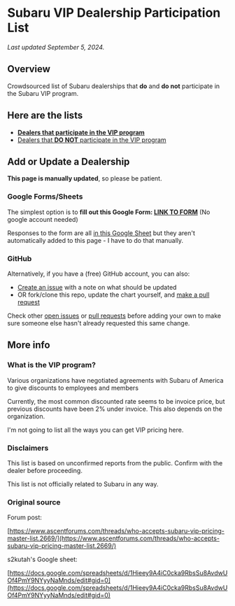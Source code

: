 # Subaru VIP Dealership Participation List

_Last updated September 5, 2024._

## Overview

Crowdsourced list of Subaru dealerships that **do** and **do not** participate in the Subaru VIP program.

## Here are the lists

* **[Dealers that participate in the VIP program](yes.md)**
* [Dealers that **DO NOT** participate in the VIP program](no.md)

## Add or Update a Dealership

**This page is manually updated**, so please be patient.

### Google Forms/Sheets

The simplest option is to **fill out this Google Form: [LINK TO FORM](https://forms.gle/7XwP854e5ymDgcyKA)** (No google account needed)

Responses to the form are all [in this Google Sheet](https://docs.google.com/spreadsheets/d/1t9zLFF-ieEoPdq2OI7kEvUuubqA8_1_dAy2TDxdJoo0/edit?usp=sharing) but they aren't automatically added to this page - I have to do that manually.

### GitHub

Alternatively, if you have a (free) GitHub account, you can also:

* [Create an issue](https://github.com/thanksforlistening/subaru-vip/issues/new?assignees=thanksforlistening&labels=&template=add-or-update-dealership-information.md&title=Update+dealer+information) with a note on what should be updated
* OR fork/clone this repo, update the chart yourself, and [make a pull request](https://github.com/thanksforlistening/subaru-vip/compare)

Check other [open issues](https://github.com/thanksforlistening/subaru-vip/issues) or [pull requests](https://github.com/thanksforlistening/subaru-vip/pulls) before adding your own to make sure someone else hasn't already requested this same change.

## More info

### What is the VIP program?

Various organizations have negotiated agreements with Subaru of America to give discounts to employees and members 

Currently, the most common discounted rate seems to be invoice price, but previous discounts have been 2% under invoice. This also depends on the organization.

I'm not going to list all the ways you can get VIP pricing here.

### Disclaimers

This list is based on unconfirmed reports from the public. Confirm with the dealer before proceeding. 

This list is not officially related to Subaru in any way.

### Original source

Forum post:

[https://www.ascentforums.com/threads/who-accepts-subaru-vip-pricing-master-list.2669/](https://www.ascentforums.com/threads/who-accepts-subaru-vip-pricing-master-list.2669/)

s2kutah's Google sheet:

[https://docs.google.com/spreadsheets/d/1Hieey9A4iC0cka9RbsSu8AvdwUOf4PmY9NYyyNaMnds/edit#gid=0](https://docs.google.com/spreadsheets/d/1Hieey9A4iC0cka9RbsSu8AvdwUOf4PmY9NYyyNaMnds/edit#gid=0)
